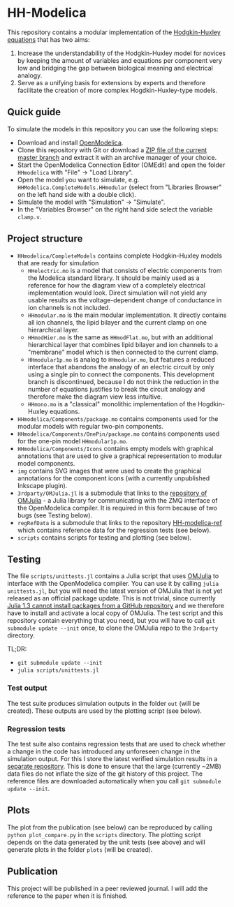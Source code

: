 # HH-Modelica

This repository contains a modular implementation of the [Hodgkin-Huxley equations](https://en.wikipedia.org/wiki/Hodgkin%E2%80%93Huxley_model) that has two aims:

1. Increase the understandability of the Hodgkin-Huxley model for novices by keeping the amount of variables and equations per component very low and bridging the gap between biological meaning and electrical analogy.
2. Serve as a unifying basis for extensions by experts and therefore facilitate the creation of more complex Hogdkin-Huxley-type models.

## Quick guide

To simulate the models in this repository you can use the following steps:

* Download and install [OpenModelica](https://www.openmodelica.org/).
* Clone this repository with Git or download a [ZIP file of the current master branch](https://github.com/CSchoel/hh-modelica/archive/master.zip) and extract it with an archive manager of your choice.
* Start the OpenModelica Connection Editor (OMEdit) and open the folder `HHmodelica` with "File" → "Load Library".
* Open the model you want to simulate, e.g. `HHModelica.CompleteModels.HHmodular` (select from "Libraries Browser" on the left hand side with a double click).
* Simulate the model with "Simulation" → "Simulate".
* In the "Variables Browser" on the right hand side select the variable `clamp.v`.

## Project structure

* `HHmodelica/CompleteModels` contains complete Hodgkin-Huxley models that are ready for simulation
  * `HHelectric.mo` is a model that consists of electric components from the Modelica standard library.
      It should be mainly used as a reference for how the diagram view of a completely electrical implementation would look.
      Direct simulation will not yield any usable results as the voltage-dependent change of conductance in ion channels is not included.
  * `HHmodular.mo` is the main modular implementation.
      It directly contains all ion channels, the lipid bilayer and the current clamp on one hierarchical layer.
  * `HHmodHier.mo` is the same as `HHmodFlat.mo`, but with an additional hierarchical layer that combines lipid bilayer and ion channels to a  "membrane" model which is then connected to the current clamp.
  * `HHmodular1p.mo` is analog to `HHmodular.mo`, but features a reduced interface that abandons the analogy of an electric circuit by only using a single pin to connect the components.
      This development branch is discontinued, because I do not think the reduction in the number of equations justifies to break the circuit analogy and therefore make the diagram view less intuitive.
  * `HHmono.mo` is a "classical" monolithic implementation of the Hogdkin-Huxley equations.
* `HHmodelica/Components/package.mo` contains components used for the modular models with regular two-pin components.
* `HHmodelica/Components/OnePin/package.mo` contains components used for the one-pin model `HHmodular1p.mo`.
* `HHmodelica/Components/Icons` contains empty models with graphical annotations that are used to give a graphical representation to modular model components.
* `img` contains SVG images that were used to create the graphical annotations for the component icons (with a currently unpublished Inkscape plugin).
* `3rdparty/OMJulia.jl` is a submodule that links to the [repository of OMJulia](https://github.com/OpenModelica/OMJulia.jl) - a Julia library for communicating with the ZMQ interface of the OpenModelica compiler.
      It is required in this form because of two bugs (see Testing below).
* `regRefData` is a submodule that links to the repository [HH-modelica-ref](https://github.com/CSchoel/hh-modelica-ref) which contains reference data for the regression tests (see below).
* `scripts` contains scripts for testing and plotting (see below).

## Testing

The file `scripts/unittests.jl` contains a Julia script that uses [OMJulia](https://github.com/OpenModelica/OMJulia.jl) to interface with the OpenModelica compiler.
You can use it by calling `julia unittests.jl`, but you will need the latest version of OMJulia that is not yet released as an official package update.
This is not trivial, since currently [Julia 1.3 cannot install packages from a GitHub repository](https://github.com/JuliaLang/julia/issues/33111) and we therefore have to install and activate a local copy of OMJulia.
The test script and this repository contain everything that you need, but you will have to call `git submodule update --init` once, to clone the OMJulia repo to the `3rdparty` directory.

TL;DR:
* `git submodule update --init`
* `julia scripts/unittests.jl`

### Test output

The test suite produces simulation outputs in the folder `out` (will be created).
These outputs are used by the plotting script (see below).

### Regression tests

The test suite also contains regression tests that are used to check whether a change in the code has introduced any unforeseen change in the simulation output.
For this I store the latest verified simulation results in a [separate repository](https://github.com/CSchoel/hh-modelica-ref).
This is done to ensure that the large (currently ~2MB) data files do not inflate the size of the git history of this project.
The reference files are downloaded automatically when you call `git submodule update --init`.

## Plots

The plot from the publication (see below) can be reproduced by calling `python plot_compare.py` in the `scripts` directory.
The plotting script depends on the data generated by the unit tests (see above) and will generate plots in the folder `plots` (will be created).

## Publication

This project will be published in a peer reviewed journal.
I will add the reference to the paper when it is finished.
